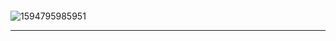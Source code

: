 #### 

![1594795985951](C:\Users\admin\AppData\Roaming\Typora\typora-user-images\1594795985951.png)

---

